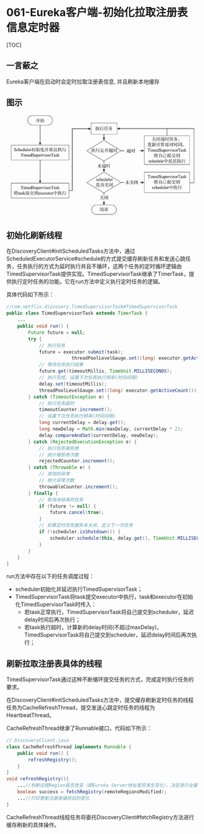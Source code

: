 # 061-Eureka客户端-初始化拉取注册表信息定时器

[TOC]

## 一言蔽之

Eureka客户端在启动时会定时拉取注册表信息, 并且刷新本地缓存

## 图示

![image-20210128142850233](../../../../assets/image-20210128142850233.png)

## 初始化刷新线程

在DiscoveryClient#initScheduledTasks方法中，通过ScheduledExecutorService#schedule的方式提交缓存刷新任务和发送心跳任务，任务执行的方式为延时执行并且不循环，这两个任务的定时循环逻辑由TimedSupervisorTask提供实现。TimedSupervisorTask继承了TimerTask，提供执行定时任务的功能。它在run方法中定义执行定时任务的逻辑。

具体代码如下所示：

```java
//com.netflix.discovery.TimedSupervisorTask#TimedSupervisorTask
public class TimedSupervisorTask extends TimerTask {
    ...
    public void run() {
        Future future = null;
        try {
            // 执行任务
            future = executor.submit(task);
						threadPoolLevelGauge.set((long) executor.getActiveCount());
            // 等待任务执行结果
            future.get(timeoutMillis, TimeUnit.MILLISECONDS);
            // 执行完成，设置下次任务执行频率(时间间隔)
            delay.set(timeoutMillis);
            threadPoolLevelGauge.set((long) executor.getActiveCount());
        } catch (TimeoutException e) {
            // 执行任务超时
            timeoutCounter.increment();
            // 设置下次任务执行频率(时间间隔)
            long currentDelay = delay.get();
            long newDelay = Math.min(maxDelay, currentDelay * 2);
            delay.compareAndSet(currentDelay, newDelay);
        } catch (RejectedExecutionException e) {
            // 执行任务被拒绝
            // 统计被拒绝次数
            rejectedCounter.increment();
        } catch (Throwable e) {
            // 其他的异常
            // 统计异常次数
            throwableCounter.increment();
        } finally {
            // 取消未结束的任务
            if (future != null) {
                future.cancel(true);
            }
            // 如果定时任务服务未关闭，定义下一次任务
            if (!scheduler.isShutdown()) {
                scheduler.schedule(this, delay.get(), TimeUnit.MILLISECONDS);
            }
        }
    }
}
```

run方法中存在以下的任务调度过程：

- scheduler初始化并延迟执行TimedSupervisorTask；
- TimedSupervisorTask将task提交executor中执行，task和executor在初始化TimedSupervisorTask时传入：
  - 若task正常执行，TimedSupervisorTask将自己提交到scheduler，延迟delay时间后再次执行；
  - 若task执行超时，计算新的delay时间(不超过maxDelay)，TimedSupervisorTask将自己提交到scheduler，延迟delay时间后再次执行；

## 刷新拉取注册表具体的线程

TimedSupervisorTask通过这种不断循环提交任务的方式，完成定时执行任务的要求。

在DiscoveryClient#initScheduledTasks方法中，提交缓存刷新定时任务的线程任务为CacheRefreshThread，提交发送心跳定时任务的线程为HeartbeatThread。

CacheRefreshThread继承了Runnable接口，代码如下所示：

```java
// DiscoveryClient.java
class CacheRefreshThread implements Runnable {
    public void run() {
        refreshRegistry();
    }
}
void refreshRegistry(){
    ...//判断远程Region是否改变（即Eureka Server地址是否发生变化），决定进行全量拉取还是增量式拉取
    boolean success = fetchRegistry(remoteRegionsModified);
    ...//打印更新注册表缓存后的变化
}
```

CacheRefreshThread线程任务将委托DiscoveryClient#fetchRegistry方法进行缓存刷新的具体操作。
